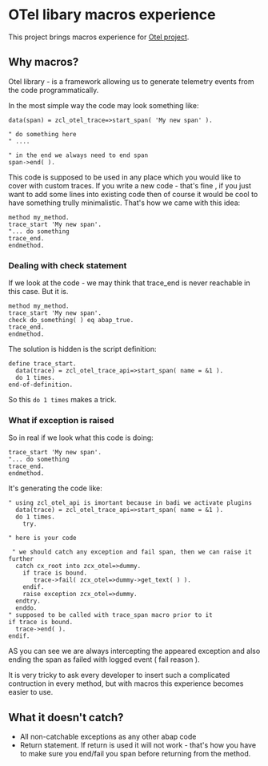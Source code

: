 # OTel libary macros experience

This project brings macros experience for [Otel project](https://github.com/abapify/otel).

## Why macros?

Otel library - is a framework allowing us to generate telemetry events from the code programmatically.

In the most simple way the code may look something like:

```abap
data(span) = zcl_otel_trace=>start_span( 'My new span' ).

" do something here
" ....

" in the end we always need to end span
span->end( ).
```

This code is supposed to be used in any place which you would like to cover with custom traces. 
If you write a new code - that's fine , if you just want to add some lines into existing code then of course it would be cool to have something trully minimalistic.
That's how we came with this idea:
```abap
method my_method.
trace_start 'My new span'.
"... do something
trace_end.
endmethod.
```

### Dealing with check statement

If we look at the code - we may think that trace_end is never reachable in this case. But it is.

```abap
method my_method.
trace_start 'My new span'.
check do_something( ) eq abap_true.
trace_end.
endmethod.
```

The solution is hidden is the script definition:
```abap
define trace_start.  
  data(trace) = zcl_otel_trace_api=>start_span( name = &1 ).
  do 1 times.
end-of-definition.
```

So this `do 1 times` makes a trick.

### What if exception is raised

So in real if we look what this code is doing:
```abap
trace_start 'My new span'.
"... do something
trace_end.
endmethod.
```

It's generating the code like:
```abap
" using zcl_otel_api is imortant because in badi we activate plugins
  data(trace) = zcl_otel_trace_api=>start_span( name = &1 ).
  do 1 times.
    try.

" here is your code

 " we should catch any exception and fail span, then we can raise it further
  catch cx_root into zcx_otel=>dummy.
    if trace is bound.
       trace->fail( zcx_otel=>dummy->get_text( ) ).
    endif.
    raise exception zcx_otel=>dummy.
  endtry.
  enddo.
" supposed to be called with trace_span macro prior to it
if trace is bound.
  trace->end( ).
endif.
```

AS you can see we are always intercepting the appeared exception and also ending the span as failed with logged event ( fail reason ).

It is very tricky to ask every developer to insert such a complicated contruction in every method, but with macros this experience becomes easier to use.

## What it doesn't catch?

- All non-catchable exceptions as any other abap code
- Return statement. If return is used it will not work - that's how you have to make sure you end/fail you span before returning from the method.
